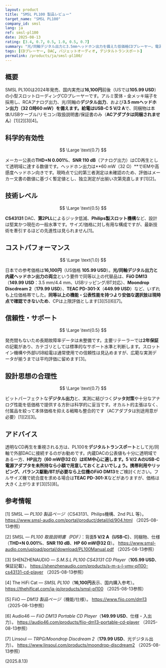 ```yaml
---
layout: product
title: "SMSL PL100 製品レビュー"
target_name: "SMSL PL100"
company_id: smsl
lang: ja
ref: smsl-pl100
date: 2025-08-13
rating: [3.4, 0.7, 0.5, 1.0, 0.5, 0.7]
summary: "光/同軸デジタル出力と3.5mmヘッドホン出力を備えた低価格CDプレーヤー。電源はUSB-C 5 V/2 A（アダプタは非同梱）。メーカー公表値は透明域、機能対価格は同等以上で最安。"
tags: [CDプレーヤー, DAC, バジェットオーディオ, デジタルトランスポート]
permalink: /products/ja/smsl-pl100/
---
```


## 概要

SMSL PL100は2024年発売、国内実売は**16,100円**前後（USでは**105.99 USD**）の小型スロットローディングCDプレーヤーです。アルミ筐体・金メッキ端子を採用し、RCAアナログ出力、光/同軸の**デジタル出力**、および**3.5 mmヘッドホン出力（32 Ω時60 mW）**を備えます。給電は**USB-C 5 V/2 A**で、同梱物は本体/USBケーブル/リモコン/取扱説明書/保証書のみ（**ACアダプタは同梱されません**）[1][2][3][4]。

## 科学的有効性

$$ \Large \text{0.7} $$

メーカー公表の**THD+N 0.001%**、**SNR 110 dB**（アナログ出力）はCD再生として透明域に達する数値です。ヘッドホン出力は**60 mW（32 Ω）**でIEMや高感度ヘッドホン向きです。現時点で公的第三者測定は未確認のため、評価はメーカー文書の数値に基づく暫定値とし、独立測定が出揃い次第見直します[1][2]。

## 技術レベル

$$ \Large \text{0.5} $$

**CS43131** DAC、**第2PLL**によるジッタ低減、**Philips製スロット機構**など、設計は堅実かつ現在の一般水準です。サイズ/価格に対し有用な構成ですが、最新技術を牽引するほどの先進性は見られません[1]。

## コストパフォーマンス

$$ \Large \text{1.0} $$

日本での参考価格は**16,100円**（US価格 **105.99 USD**）。**光/同軸デジタル出力と内蔵ヘッドホン出力の両立**という要件で同等以上の代替品は、**FiiO DM13**（**149.99 USD**：3.5 mm/4.4 mm、USBリッピング/BT対応）、**Moondrop Discdream 2**（**179.99 USD**）、**TEAC PD-301-X**（**449.99 USD**）など、いずれも上位価格帯でした。**同等以上の機能・公表性能を持つより安価な選択肢は現時点で確認できないため**、CPは上限評価とします[3][5][6][7]。

## 信頼性・サポート

$$ \Large \text{0.5} $$

発売間もないため長期故障率データは未整備です。主要リテーラーでは**2年保証**の記載があり、カテゴリとしては標準的なサポート水準と判断します。スロットイン機構や外部USB給電は通常使用での信頼性は見込めますが、広範な実測データが揃うまでは平均評価に留めます[3]。

## 設計思想の合理性

$$ \Large \text{0.7} $$

ビットパーフェクトな**デジタル出力**と、実測に結びつく**ジッタ対策**や十分なアナログ性能を低価格で提供する方針は科学的に妥当です。オカルト的主張はなく、付属品を絞って本体価格を抑える戦略も整合的です（ACアダプタは別途用意が必要）[1][2][3]。

## アドバイス

透明なCD再生を重視される方は、PL100を**デジタルトランスポート**として光/同軸で外部DACに接続するのがお勧めです。内蔵DACの公表値も十分に透明域である一方、**HP出力（60 mW@32 Ω）**はIEM中心に適します。**5 V/2 AのUSB-C電源アダプタ**を未所持なら小額で用意しておくとよいでしょう。携帯利用やリッピング、バランス駆動/BTが必要なら上位機の**FiiO DM13**をご検討ください。フルサイズ機で統合度を求める場合は**TEAC PD-301-X**などがありますが、価格は大きく上がります[3][5][8]。

## 参考情報

[1] SMSL — *PL100 製品ページ*（CS43131、Philips機構、2nd PLL 等）。 https://www.smsl-audio.com/portal/product/detail/id/904.html （2025-08-13参照）

[2] SMSL — *PL100 取扱説明書（PDF）*：背面**5 V/2 A（USB-C）**、同梱物、仕様（**THD+N 0.001%**、**SNR 110 dB**、**HP 60 mW@32 Ω**）。 https://www.smsl-audio.com/upload/portal/download/PL100Manual.pdf （2025-08-13参照）

[3] SHENZHENAUDIO — *S.M.S.L PL100 CS43131 CD Player*（**105.99 USD**、保証記載）。 https://shenzhenaudio.com/products/s-m-s-l-vmv-pl100-cs43131-cd-player （2025-08-13参照）

[4] The HiFi Cat — *SMSL PL100*（**16,100円**表示、国内購入参考）。 https://thehificat.com/ja-jp/products/smsl-pl100 （2025-08-13参照）

[5] FiiO — *DM13 製品ページ*（機能/仕様）。 https://www.fiio.com/dm13 （2025-08-13参照）

[6] Audio46 — *FiiO DM13 Portable CD Player*（**149.99 USD**、仕様・入出力）。 https://audio46.com/products/fiio-dm13-portable-cd-player （2025-08-13参照）

[7] Linsoul — *TRPG/Moondrop Discdream 2*（**179.99 USD**、光デジタル出力）。 https://www.linsoul.com/products/moondrop-discdream2 （2025-08-13参照）

(2025.8.13)

